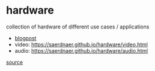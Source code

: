 # hardware
collection of hardware of different use cases / applications

* [blogpost](https://andreas-hubel.de/hardware-fuer-hybride-meetings/)
* video: https://saerdnaer.github.io/hardware/video.html
* audio: https://saerdnaer.github.io/hardware/audio.html

[source](https://docs.google.com/spreadsheets/d/1IPb5fXkZ9qnQOs9YYOm0dVwNRbvnz60ffcOXR5h6xO0/)
